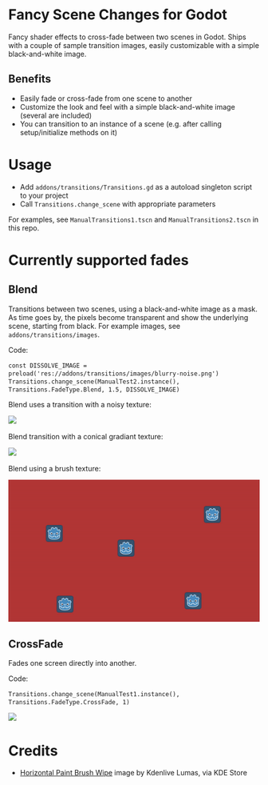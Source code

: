 # Fancy Scene Changes for Godot

Fancy shader effects to cross-fade between two scenes in Godot. Ships with a couple of sample transition images, easily customizable with a simple black-and-white image.

## Benefits

- Easily fade or cross-fade from one scene to another
- Customize the look and feel with a simple black-and-white image (several are included)
- You can transition to an instance of a scene (e.g. after calling setup/initialize methods on it)

# Usage

- Add `addons/transitions/Transitions.gd` as a autoload singleton script to your project
- Call `Transitions.change_scene` with appropriate parameters

For examples, see `ManualTransitions1.tscn` and `ManualTransitions2.tscn` in this repo.

# Currently supported fades

## Blend

Transitions between two scenes, using a black-and-white image as a mask. As time goes by, the pixels become transparent and show the underlying scene, starting from black. For example images, see `addons/transitions/images`.

Code:

```gdscript
const DISSOLVE_IMAGE = preload('res://addons/transitions/images/blurry-noise.png')
Transitions.change_scene(ManualTest2.instance(), Transitions.FadeType.Blend, 1.5, DISSOLVE_IMAGE)
```

Blend uses a transition with a noisy texture:

![](previews/blend-noise.gif)

Blend transition with a conical gradiant texture:

![](previews/blend-conical.gif)

Blend using a brush texture:

![](previews/brush-fade.gif)

## CrossFade

Fades one screen directly into another.

Code:

```gdscript
Transitions.change_scene(ManualTest1.instance(), Transitions.FadeType.CrossFade, 1)
```

![](previews/crossfade.gif)

# Credits

- [Horizontal Paint Brush Wipe](https://store.kde.org/p/1675120) image by Kdenlive Lumas, via KDE Store
